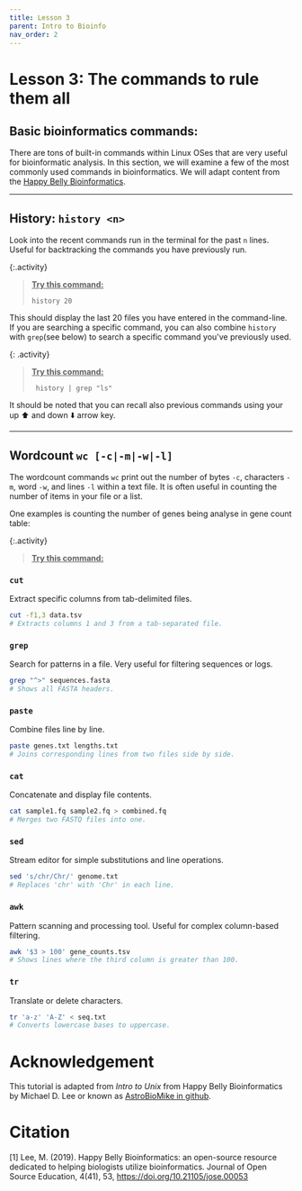 ```yaml
---
title: Lesson 3
parent: Intro to Bioinfo
nav_order: 2
---
```


# Lesson 3: The commands to rule them all

## Basic bioinformatics commands: 

There are tons of built-in commands within Linux OSes that are very useful for bioinformatic analysis. In this section, we will examine a few of the most commonly used commands in bioinformatics. We will adapt content from the [Happy Belly Bioinformatics](https://astrobiomike.github.io/unix/six-glorious-commands). 

---
## History: `history <n>`

Look into the recent commands run in the terminal for the past `n` lines. Useful for backtracking the commands you have previously run. 

{:.activity}
>**<ins>Try this command:</ins>**
>
>```history 20```

This should display the last 20 files you have entered in the command-line. If you are searching a specific command, you can also combine `history` with `grep`(see below) to search a specific command you've previously used.

{: .activity}
>**<ins>Try this command:</ins>**
>
> ``` history | grep "ls"```

It should be noted that you can recall also previous commands using your up ⬆️ and down ⬇️ arrow key.

---
## Wordcount `wc [-c|-m|-w|-l]`
The wordcount commands `wc` print out the number of bytes `-c`, characters `-m`, word `-w`, and lines `-l` within a text file. It is often useful in counting the number of items in your file or a list. 

One examples is counting the number of genes being analyse in gene count table:




{:.activity}
>**<ins>Try this command:</ins>**
>
>


### `cut`

Extract specific columns from tab-delimited files.

```bash
cut -f1,3 data.tsv
# Extracts columns 1 and 3 from a tab-separated file.
```

### `grep`

Search for patterns in a file. Very useful for filtering sequences or logs.

```bash
grep "^>" sequences.fasta
# Shows all FASTA headers.
```

### `paste`

Combine files line by line.

```bash
paste genes.txt lengths.txt
# Joins corresponding lines from two files side by side.
```

### `cat`

Concatenate and display file contents.

```bash
cat sample1.fq sample2.fq > combined.fq
# Merges two FASTQ files into one.
```

### `sed`

Stream editor for simple substitutions and line operations.

```bash
sed 's/chr/Chr/' genome.txt
# Replaces 'chr' with 'Chr' in each line.
```

### `awk`

Pattern scanning and processing tool. Useful for complex column-based filtering.

```bash
awk '$3 > 100' gene_counts.tsv
# Shows lines where the third column is greater than 100.
```

### `tr`

Translate or delete characters.

```bash
tr 'a-z' 'A-Z' < seq.txt
# Converts lowercase bases to uppercase.
```




# Acknowledgement
This tutorial is adapted from *Intro to Unix* from Happy Belly Bioinformatics by Michael D. Lee or known as [AstroBioMike in github](https://astrobiomike.github.io/unix/).

# Citation
[1] Lee, M. (2019). Happy Belly Bioinformatics: an open-source resource dedicated to helping biologists utilize bioinformatics. Journal of Open Source Education, 4(41), 53, https://doi.org/10.21105/jose.00053

